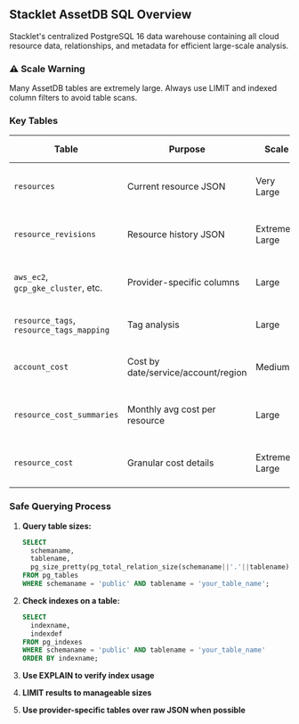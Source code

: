 ## **Stacklet AssetDB SQL Overview**

Stacklet's centralized PostgreSQL 16 data warehouse containing all cloud resource data, relationships, and metadata for efficient large-scale analysis.

### **⚠️ Scale Warning**

Many AssetDB tables are extremely large. Always use LIMIT and indexed column filters to avoid table scans.

### **Key Tables**

| Table | Purpose | Scale | Usage Notes |
|-------|---------|--------|-------------|
| `resources` | Current resource JSON | Very Large | LIMIT + indexed filters required |
| `resource_revisions` | Resource history JSON | Extremely Large | Primary key access only |
| `aws_ec2`, `gcp_gke_cluster`, etc. | Provider-specific columns | Large | Preferred over raw JSON for analysis |
| `resource_tags`, `resource_tags_mapping` | Tag analysis | Large | Start here for tag queries |
| `account_cost` | Cost by date/service/account/region | Medium | Best starting point for costs |
| `resource_cost_summaries` | Monthly avg cost per resource | Large | More granular, incomplete coverage |
| `resource_cost` | Granular cost details | Extremely Large | Individual resource lookups only |

### **Safe Querying Process**

1. **Query table sizes:**
   ```sql
   SELECT
     schemaname,
     tablename,
     pg_size_pretty(pg_total_relation_size(schemaname||'.'||tablename)) as size
   FROM pg_tables
   WHERE schemaname = 'public' AND tablename = 'your_table_name';
   ```

2. **Check indexes on a table:**
   ```sql
   SELECT
     indexname,
     indexdef
   FROM pg_indexes
   WHERE schemaname = 'public' AND tablename = 'your_table_name'
   ORDER BY indexname;
   ```

3. **Use EXPLAIN to verify index usage**
4. **LIMIT results to manageable sizes**
5. **Use provider-specific tables over raw JSON when possible**
